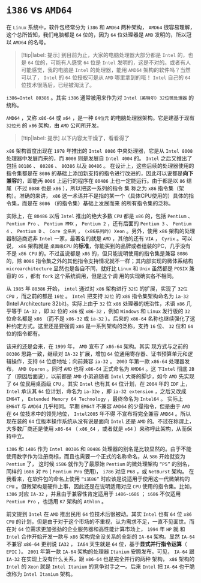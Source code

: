 # `i386` vs `AMD64`

在 `Linux` 系统中，软件包经常分为 `i386` 和 `AMD64` 两种架构， `AMD64` 很容易理解，这个总所皆知，我们电脑都是 `64` 位的，因为 `64` 位处理器是 `AMD` 发明的，所以冠以 `AMD64` 的名号。

> [!tip|label: 提示]
> 到目前为止，大家的电脑处理器大部分都是 `Intel` 的，也是 `64` 位的，可能有人感觉 `64` 位是 `Intel` 发明的，这是不对的。或者有人可能感觉，我的电脑是 `Intel` 的处理器，能用 `AMD64` 架构的软件吗？当然可以了， `Intel` 的 `64` 位授权可是从 `AMD` 哪里拿到的哦！ `Intel` 自己的 `64` 位技术很落后，已经被淘汰了。

`i386=Intel 80386` 。其实 `i386` 通常被用来作为对 `Intel（英特尔）32位微处理器` 的统称。

`AMD64` ，又称 `x86-64` 或 `x64` ，是一种 `64位元` 的电脑处理器架构。它是建基于现有 `32位元` 的 `x86` 架构，由 `AMD` 公司所开发。

> [!tip|label: 提示]
> 以下内容太干燥了，看看得了

`x86` 架构首度出现在 `1978` 年推出的 `Intel 8086` 中央处理器，它是从 `Intel 8008` 处理器中发展而来的，而 `8008` 则是发展自 `Intel 4004` 的。 `Intel` 之后又推出了包括 `80186` 、 `80286` 、 `80386` 以及 `80486` 。 在设计上，这些后续的处理器使用的指令集都是在 `8086` 的基础上添加新支持的指令进行改进的，因此可以说都是**向下兼容**的，即能再 `8086` 上运行的程序在 `80486` 上也一定能运行。由于都是以 `86` 结尾（不过 `8088` 也是 `x86` ），所以把这一系列的指令 集 称之为 `x86` 指令集（架构）。准确的来讲， `x86` 这一术语并不是指的某一个（具体CPU使用的）具体的指令集，而是在 `8086` （的指令集）基础上发展而来 的所有指令集的泛称。

实际上，在 `80486` 以后 `Intel` 推出的绝大多数 `CPU` 都是 `x86` 的，包括 `Pentium` 、 `Pentium Pro` 、 `Pentium MMX` ， `Pentium 2` ，还有后面的 `Pentium 3` 、 `Pentium 4` 、 `Pentium D` 、 `Core 全系列` ， `(x86系列的) Xeon` 。另外，使用 `x86` 架构的处理器制造商远非 `Intel` 一家，最著名的就是 `AMD` ，其他的还有 `VIA` ， `Cyrix` 。可以说， `x86` 架构就是 `桌面级CPU` 的**标准**，你能买到的品牌或者组装的PC，几乎没有不是 `x86 CPU` 的。不过虽说都是 `x86` 的，但只能说明使用的指令集是兼容 `8086` 的，除 `8086` 指令集之外的其他指令支持情况就不一样；其内部实现的微体系结构 `microarchitecture` 显然也是各自不同，就好比 `Linux` 和 `Unix` 虽然都是 `POSIX` 兼容的 `OS` ，都有 `fork` 这个系统调用，但是这个调 用的实现确实各不相同。

从 `1985` 年 `80386` 开始， `intel` 通过对 `x86` 架构进行 `32位` 的扩展，实现了 `32位CPU` ，而之前的都是 `16位` 。 `Intel` 把支持 `32位` 的 `x86` 指令集架构命名为 `ia-32` (Intel Architecture 32bit)。实际上由于 `32` 位 `x86` 处理器的统治性，术语 `x86` 几乎等于 `IA-32` ，即 `32` 位的 `x86` 或 `x86-32` ，例如 `Windows` 和 `Linux` 发行版的 `32` 位命名都是 `x86` （而不是 `x86-32` 或 `ia-32` ）。后来的 `x86-64` 名称也继续强化了这种约定方式。这里还是要强调 `x86` 是一系列架构的泛称，支持 `16` 位、 `32` 位和 `64` 位的指令都有。

该来的还是会来，在 `1999` 年， `AMD` 宣布了 `x86-64` 架构。其实 现方式与之前的 `80386` 思路一致，继续对 `IA-32` 扩展，增加 `64` 位通用寄存器、证书预算单元和逻辑操作，支持 `64` 位虚地址；向前兼容 `ia-32` 。 `2003` 年第一款 `x86-64` 处理器发布， `AMD Operon` 。同时 `AMD` 也将 `x86-64` 正式命名为 `AMD64` 。这 `下Intel` 彻底 `2B` 了（原因后面说），以前都是 `AMD` 小弟追随者 `Intel` 大哥的脚步，如今 `AMD` 先实现了 `64` 位民用桌面级 `CPU` 。其实 `Intel` 也有其 `64` 位计划，在 `2004` 年的 `IDF` 上， `Intel` 承认其 `64` 位计划，命名为 `ia-32e` ，即 `ia-32 extension` ，之后又改成 `EM64T` ， `Extended Memory 64 Technology` ，最终命名为 `Intel64` 。 实际上 `EM64T` 与 `AMD64` 几乎相同。早期 `EM64T` 不兼容 `AMD64` 的少量指令，但是由于 `AMD` 在 `64` 位技术中的领先地位， `Intel2005` 年不得 不宣布将完全兼容 `AMD64` 。所以现在装的 `64` 位版本操作系统从没有说是面向 `Intel` 还是 `AMD` 的。不过在称谓上，大多数厂商还是使用 `x86-64` （ `x86_64` ，或者就是 `x64` ）来称呼此架构，从而保持中立。

`i386` 和 `i486` 作为 `Intel 80386` 和 `80486` 处理器的别名是比较显然的。由于不能使用数字作为注册商标，而且也需要一个正式的名称命名，从 `586` 开始就变为 `Pentium` 了， 这时候 `i586` 就作为了最原始 `Pentium` 的微处理架构 `“P5”` 的别名，同样的 `i686` 对 `P6` ( `Pentium Pro` 使用)， `i786` 对应 `P68` ，或 `NetBurst` 架构。
在我看来，在软件包的命名上使用 `“i某86”` 时应该是说适用于使用这一代微架构的 `CPU` 。但微架构是硬件上事，因此还是在说明适用对应 `CPU` 使用的指令集。比如， `i386` 对应 `IA-32` ，并且由于兼容性肯定适用于 `i486~i686` ； `i686` 不仅适用 `Pentium Pro` ，也适用 `K7` 架构的 `Athlon` 。

前文提到 `Intel` 在 `AMD` 推出民用 `64` 位技术后很被动。其实 `Intel` 也有 `64` 位 `x86 CPU` 的计划，但是由于对于这个市场的不重视，认为需求不足，一直不见面世。而在对 `64` 位需求更加强劲的企业服务器和高性能计算市场上， `1994` 年 `HP` 就 和 `Intel` 合作开始开发一款与 `x86` 架构完全没关系的全新的 `IA-64` 架构。显然 `IA-64` 不兼容 `x86-64` 更别说 `IA32` ， `IA64` 天生就是 `64` 位，基于**显式并行指令运算**（ `EPIC` ）。 `2001` 年第一款 `IA-64` 架构的处理器 `Itanium` 安腾发布。可见， `IA-64` 跟 `IA-32` 在实现上没有什么关系，跟 `x86-64` 也是完全并行的两种 架构， `x86` 架构的 `Intel` 的 `Xeon` 就是 `Intel Itanium` 的竞争对手之一。后来 `Intel` 把 `IA-64` 也干脆改称为 `Intel Itanium` 架构。

